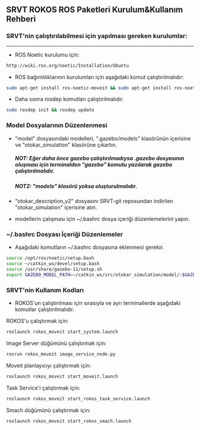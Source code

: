 
## SRVT ROKOS ROS Paketleri Kurulum&Kullanım Rehberi ##

### SRVT'nin çalıştırılabilmesi için yapılması gereken kurulumlar:
------------------------------------------------------------------

- ROS Noetic kurulumu için: 

```bash
http://wiki.ros.org/noetic/Installation/Ubuntu
```

- ROS bağımlılıklarının kurulumları için aşağıdaki komut çalıştırılmalıdır:

```bash
sudo apt-get install ros-noetic-moveit && sudo apt-get install ros-noetic-controller-manager && sudo apt-get install ros-noetic-joint-trajectory-controller && sudo apt-get install ros-noetic-rqt-joint-trajectory-controller && sudo apt-get install ros-noetic-effort-controllers
```
- Daha sonra rosdep komutları çalıştırılmalıdır.

```bash
sudo rosdep init && rosdep update
```

### Model Dosyalarının Düzenlenmesi

- "model" dosyasındaki modelleri, ".gazebo/models" klasörünün içerisine ve "otokar_simulation" klasörüne çıkartın.

  ##### NOT: Eğer daha önce gazebo çalıştırılmadıysa .gazebo dosyasının oluşması için terminalden "gazebo" komutu yazılarak gazebo çalıştırılmalıdır.
  ##### NOT2: "models" klasörü yoksa oluşturulmalıdır.

- "otokar_description_v2" dosyasını SRVT-git reposundan indirilen "otokar_simulation" içerisine atın.

- modellerin çalışması için ~/.bashrc dosya içeriği düzenlemelerini yapın.

### ~/.bashrc Dosyası İçeriği Düzenlemeler ###

- Aşağıdaki komutların ~/.bashrc dosyasına eklenmesi gerekir.

```bash
source /opt/ros/noetic/setup.bash
source ~/catkin_ws/devel/setup.bash
source /usr/share/gazebo-11/setup.sh
export GAZEBO_MODEL_PATH=~/catkin_ws/src/otokar_simulation/model/:$GAZEBO_MODEL_PATH
```

### SRVT'nin Kullanım Kodları
 
- ROKOS'un çalıştırılması için sırasıyla ve ayrı terminallerde aşağıdaki komutlar çalıştırılmalıdır.

ROKOS'u çalıştırmak için:

```bash
roslaunch rokos_moveit start_system.launch
```

Image Server düğümünü çalıştırmak için:

```bash
rosrun rokos_moveit image_service_node.py
```

Moveit planlayıcıyı çalıştırmak için:

```bash
roslaunch rokos_moveit start_moveit.launch
```

Task Service'i çalıştırmak için:

```bash
roslaunch rokos_moveit start_rokos_task_service.launch
```

Smach düğümünü çalıştırmak için:

```bash	
roslaunch rokos_moveit start_rokos_smach.launch
```
